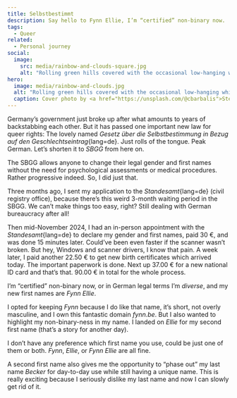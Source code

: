 ```yaml
---
title: Selbstbestimmt
description: Say hello to Fynn Ellie, I’m “certified” non-binary now.
tags:
  - Queer
related:
  - Personal journey
social:
  image:
    src: media/rainbow-and-clouds-square.jpg
    alt: "Rolling green hills covered with the occasional low-hanging white cloud. A rainbow beams almost straight up into the golden sky."
hero:
  image: media/rainbow-and-clouds.jpg
  alt: "Rolling green hills covered with the occasional low-hanging white cloud. A rainbow beams almost straight up into the golden sky."
  caption: Cover photo by <a href="https://unsplash.com/@cbarbalis">Steve Johnson</a> on <a href="https://unsplash.com/photos/2YuukJh3_Cs">Unsplash</a>.
---
```


Germany’s government just broke up after what amounts to years of backstabbing each other. But it has passed one important new law for queer rights: The lovely named _Gesetz über die Selbstbestimmung in Bezug auf den Geschlechtseintrag_{lang=de}. Just rolls of the tongue. Peak German. Let’s shorten it to _SBGG_ from here on.

The SBGG allows anyone to change their legal gender and first names without the need for psychological assessments or medical procedures. Rather progressive indeed. So, I did just that.

Three months ago, I sent my application to the _Standesamt_{lang=de} (civil registry office), because there’s this weird 3-month waiting period in the SBGG. We can’t make things too easy, right? Still dealing with German bureaucracy after all!

Then mid-November 2024, I had an in-person appointment with the _Standesamt_{lang=de} to declare my gender and first names, paid 30 €, and was done 15 minutes later. Could’ve been even faster if the scanner wasn’t broken. But hey, Windows and scanner drivers, I know that pain. A week later, I paid another 22.50 € to get new birth certificates which arrived today. The important paperwork is done. Next up 37.00 € for a new national ID card and that’s that. 90.00 € in total for the whole process.

I’m “certified” non-binary now, or in German legal terms I’m _diverse_, and my new first names are _Fynn Ellie_.

I opted for keeping _Fynn_ because I do like that name, it’s short, not overly masculine, and I own this fantastic domain _fynn.be_. But I also wanted to highlight my non-binary-ness in my name. I landed on _Ellie_ for my second first name (that’s a story for another day).

I don’t have any preference which first name you use, could be just one of them or both. _Fynn_, _Ellie_, or _Fynn Ellie_ are all fine.

A second first name also gives me the opportunity to “phase out” my last name _Becker_ for day-to-day use while still having a unique name. This is really exciting because I seriously dislike my last name and now I can slowly get rid of it.
